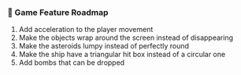 ### 🚀 Game Feature Roadmap

1. Add acceleration to the player movement
2. Make the objects wrap around the screen instead of disappearing
3. Make the asteroids lumpy instead of perfectly round
4. Make the ship have a triangular hit box instead of a circular one
5. Add bombs that can be dropped
